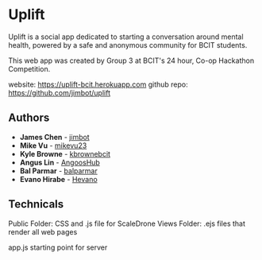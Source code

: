 # Uplift  

Uplift is a social app dedicated to starting a conversation around mental health, powered by a safe and anonymous community for BCIT students.


This web app was created by Group 3 at BCIT's 24 hour, Co-op Hackathon Competition.

website: https://uplift-bcit.herokuapp.com
github repo: https://github.com/jimbot/uplift

## Authors

* **James Chen** - [jimbot](https://github.com/jimbot)
* **Mike Vu** - [mikevu23](https://github.com/mikevu23)
* **Kyle Browne** - [kbrownebcit](https://github.com/kbrownebcit)
* **Angus Lin** - [AngoosHub](http://github.com/AngoosHub)
* **Bal Parmar** - [balparmar](https://github.com/balparmar)
* **Evano Hirabe** - [Hevano](https://github.com/Hevano)

## Technicals

Public Folder: CSS and .js file for ScaleDrone
Views Folder: .ejs files that render all web pages

app.js starting point for server
